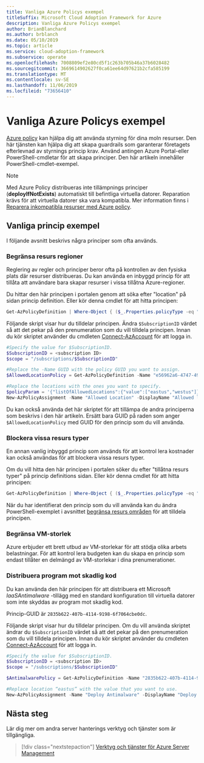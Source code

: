 ```yaml
---
title: Vanliga Azure Policys exempel
titleSuffix: Microsoft Cloud Adoption Framework for Azure
description: Vanliga Azure Policys exempel
author: BrianBlanchard
ms.author: brblanch
ms.date: 05/10/2019
ms.topic: article
ms.service: cloud-adoption-framework
ms.subservice: operate
ms.openlocfilehash: 7008809ef2e80cd5f1c263b705b46a37b6028482
ms.sourcegitcommit: 3669614902627f0ca61ee64d97621b2cfa585199
ms.translationtype: MT
ms.contentlocale: sv-SE
ms.lasthandoff: 11/06/2019
ms.locfileid: "73656410"
---
```

# <a name="common-azure-policy-examples"></a>Vanliga Azure Policys exempel

[Azure policy](https://docs.microsoft.com/azure/governance/policy/overview) kan hjälpa dig att använda styrning för dina moln resurser. Den här tjänsten kan hjälpa dig att skapa guardrails som garanterar företagets efterlevnad av styrnings princip krav. Använd antingen Azure Portal-eller PowerShell-cmdletar för att skapa principer. Den här artikeln innehåller PowerShell-cmdlet-exempel.

> [!NOTE]
> Med Azure Policy distribueras inte tillämpnings principer (**deployIfNotExists**) automatiskt till befintliga virtuella datorer. Reparation krävs för att virtuella datorer ska vara kompatibla. Mer information finns i [Reparera inkompatibla resurser med Azure policy](https://docs.microsoft.com/azure/governance/policy/how-to/remediate-resources).

## <a name="common-policy-examples"></a>Vanliga princip exempel

I följande avsnitt beskrivs några principer som ofta används.

### <a name="restrict-resource-regions"></a>Begränsa resurs regioner

Reglering av regler och principer beror ofta på kontrollen av den fysiska plats där resurser distribueras. Du kan använda en inbyggd princip för att tillåta att användare bara skapar resurser i vissa tillåtna Azure-regioner.

Du hittar den här principen i portalen genom att söka efter "location" på sidan princip definition. Eller kör denna cmdlet för att hitta principen:

```powershell
Get-AzPolicyDefinition | Where-Object { ($_.Properties.policyType -eq "BuiltIn") -and ($_.Properties.displayName -like "*location*") }
```

Följande skript visar hur du tilldelar principen. Ändra `$SubscriptionID` värdet så att det pekar på den prenumeration som du vill tilldela principen. Innan du kör skriptet använder du cmdleten [Connect-AzAccount](https://docs.microsoft.com/powershell/module/az.accounts/connect-azaccount?view=azps-2.1.0) för att logga in.

```powershell
#Specify the value for $SubscriptionID.
$SubscriptionID = <subscription ID>
$scope = "/subscriptions/$SubscriptionID"

#Replace the -Name GUID with the policy GUID you want to assign.
$AllowedLocationPolicy = Get-AzPolicyDefinition -Name "e56962a6-4747-49cd-b67b-bf8b01975c4c"

#Replace the locations with the ones you want to specify.
$policyParam = '{"listOfAllowedLocations":{"value":["eastus","westus"]}}'
New-AzPolicyAssignment -Name "Allowed Location" -DisplayName "Allowed locations for resource creation" -Scope $scope -PolicyDefinition $AllowedLocationPolicy -Location eastus -PolicyParameter $policyparam
```

Du kan också använda det här skriptet för att tillämpa de andra principerna som beskrivs i den här artikeln. Ersätt bara GUID på raden som anger `$AllowedLocationPolicy` med GUID för den princip som du vill använda.

### <a name="block-certain-resource-types"></a>Blockera vissa resurs typer

En annan vanlig inbyggd princip som används för att kontrol lera kostnader kan också användas för att blockera vissa resurs typer.

Om du vill hitta den här principen i portalen söker du efter "tillåtna resurs typer" på princip definitions sidan. Eller kör denna cmdlet för att hitta principen:

```powershell
Get-AzPolicyDefinition | Where-Object { ($_.Properties.policyType -eq "BuiltIn") -and ($_.Properties.displayName -like "*allowed resource types") }
```

När du har identifierat den princip som du vill använda kan du ändra PowerShell-exemplet i avsnittet [begränsa resurs områden](#restrict-resource-regions) för att tilldela principen.

### <a name="restrict-vm-size"></a>Begränsa VM-storlek

Azure erbjuder ett brett utbud av VM-storlekar för att stödja olika arbets belastningar. För att kontrol lera budgeten kan du skapa en princip som endast tillåter en delmängd av VM-storlekar i dina prenumerationer.

### <a name="deploy-antimalware"></a>Distribuera program mot skadlig kod

Du kan använda den här principen för att distribuera ett Microsoft *IaaSAntimalware* -tillägg med en standard konfiguration till virtuella datorer som inte skyddas av program mot skadlig kod.

Princip-GUID är `2835b622-407b-4114-9198-6f7064cbe0dc`.

Följande skript visar hur du tilldelar principen. Om du vill använda skriptet ändrar du `$SubscriptionID` värdet så att det pekar på den prenumeration som du vill tilldela principen. Innan du kör skriptet använder du cmdleten [Connect-AzAccount](https://docs.microsoft.com/powershell/module/az.accounts/connect-azaccount?view=azps-2.1.0) för att logga in.

```powershell
#Specify the value for $SubscriptionID.
$SubscriptionID = <subscription ID>
$scope = "/subscriptions/$SubscriptionID"

$AntimalwarePolicy = Get-AzPolicyDefinition -Name "2835b622-407b-4114-9198-6f7064cbe0dc"

#Replace location “eastus” with the value that you want to use.
New-AzPolicyAssignment -Name "Deploy Antimalware" -DisplayName "Deploy default Microsoft IaaSAntimalware extension for Windows Server" -Scope $scope -PolicyDefinition $AntimalwarePolicy -Location eastus –AssignIdentity

```

## <a name="next-steps"></a>Nästa steg

Lär dig mer om andra server hanterings verktyg och tjänster som är tillgängliga.

> [!div class="nextstepaction"]
> [Verktyg och tjänster för Azure Server Management](./tools-services.md)
